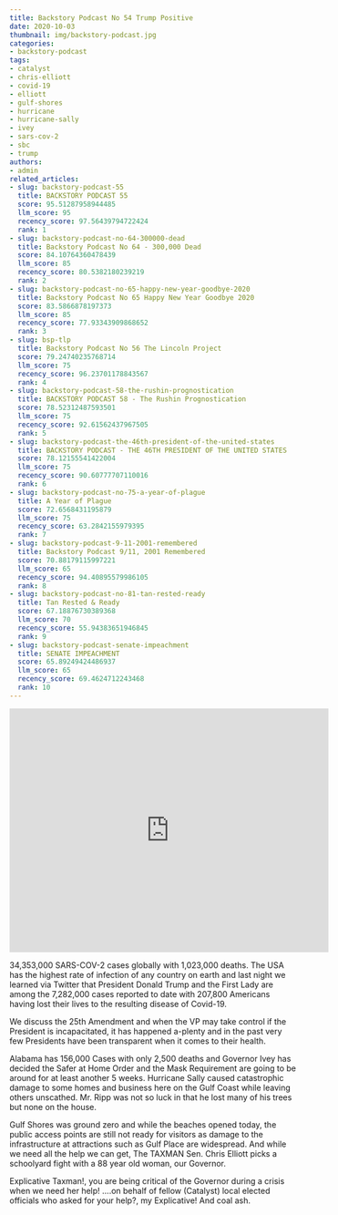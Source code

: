 ```yaml
---
title: Backstory Podcast No 54 Trump Positive
date: 2020-10-03
thumbnail: img/backstory-podcast.jpg
categories:
- backstory-podcast
tags:
- catalyst
- chris-elliott
- covid-19
- elliott
- gulf-shores
- hurricane
- hurricane-sally
- ivey
- sars-cov-2
- sbc
- trump
authors:
- admin
related_articles:
- slug: backstory-podcast-55
  title: BACKSTORY PODCAST 55
  score: 95.51287958944485
  llm_score: 95
  recency_score: 97.56439794722424
  rank: 1
- slug: backstory-podcast-no-64-300000-dead
  title: Backstory Podcast No 64 - 300,000 Dead
  score: 84.10764360478439
  llm_score: 85
  recency_score: 80.5382180239219
  rank: 2
- slug: backstory-podcast-no-65-happy-new-year-goodbye-2020
  title: Backstory Podcast No 65 Happy New Year Goodbye 2020
  score: 83.5866878197373
  llm_score: 85
  recency_score: 77.93343909868652
  rank: 3
- slug: bsp-tlp
  title: Backstory Podcast No 56 The Lincoln Project
  score: 79.24740235768714
  llm_score: 75
  recency_score: 96.23701178843567
  rank: 4
- slug: backstory-podcast-58-the-rushin-prognostication
  title: BACKSTORY PODCAST 58 - The Rushin Prognostication
  score: 78.52312487593501
  llm_score: 75
  recency_score: 92.61562437967505
  rank: 5
- slug: backstory-podcast-the-46th-president-of-the-united-states
  title: BACKSTORY PODCAST - THE 46TH PRESIDENT OF THE UNITED STATES
  score: 78.12155541422004
  llm_score: 75
  recency_score: 90.60777707110016
  rank: 6
- slug: backstory-podcast-no-75-a-year-of-plague
  title: A Year of Plague
  score: 72.6568431195879
  llm_score: 75
  recency_score: 63.2842155979395
  rank: 7
- slug: backstory-podcast-9-11-2001-remembered
  title: Backstory Podcast 9/11, 2001 Remembered
  score: 70.88179115997221
  llm_score: 65
  recency_score: 94.40895579986105
  rank: 8
- slug: backstory-podcast-no-81-tan-rested-ready
  title: Tan Rested & Ready
  score: 67.18876730389368
  llm_score: 70
  recency_score: 55.94383651946845
  rank: 9
- slug: backstory-podcast-senate-impeachment
  title: SENATE IMPEACHMENT
  score: 65.89249424486937
  llm_score: 65
  recency_score: 69.4624712243468
  rank: 10
---
```

<iframe src="https://www.facebook.com/plugins/video.php?height=313&amp;href=https%3A%2F%2Fwww.facebook.com%2FBackstoryPodcast%2Fvideos%2F265996207915089%2F&amp;show_text=true&amp;width=560" width="560" height="428" style="border:none;overflow:hidden" scrolling="no" frameborder="0" allowtransparency="true" allow="encrypted-media" allowfullscreen="true"></iframe>

34,353,000 SARS-COV-2 cases globally with 1,023,000 deaths. The USA has the highest rate of infection of any country on earth and last night we learned via Twitter that President Donald Trump and the First Lady are among the 7,282,000 cases reported to date with 207,800 Americans having lost their lives to the resulting disease of Covid-19.

We discuss the 25th Amendment and when the VP may take control if the President is incapacitated, it has happened a-plenty and in the past very few Presidents have been transparent when it comes to their health.

Alabama has 156,000 Cases with only 2,500 deaths and Governor Ivey has decided the Safer at Home Order and the Mask Requirement are going to be around for at least another 5 weeks. Hurricane Sally caused catastrophic damage to some homes and business here on the Gulf Coast while leaving others unscathed. Mr. Ripp was not so luck in that he lost many of his trees but none on the house.

Gulf Shores was ground zero and while the beaches opened today, the public access points are still not ready for visitors as damage to the infrastructure at attractions such as Gulf Place are widespread. And while we need all the help we can get, The TAXMAN Sen. Chris Elliott picks a schoolyard fight with a 88 year old woman, our Governor.

Explicative Taxman!, you are being critical of the Governor during a crisis when we need her help! ....on behalf of fellow (Catalyst) local elected officials who asked for your help?, my Explicative! And coal ash.
